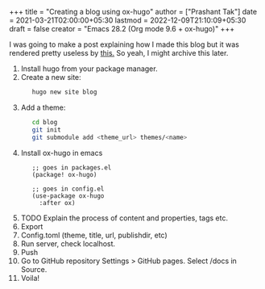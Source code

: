 +++
title = "Creating a blog using ox-hugo"
author = ["Prashant Tak"]
date = 2021-03-21T02:00:00+05:30
lastmod = 2022-12-09T21:10:09+05:30
draft = false
creator = "Emacs 28.2 (Org mode 9.6 + ox-hugo)"
+++

I was going to make a post explaining how I made this blog but it was rendered pretty useless by [this.](https://dev.to/usamasubhani/setup-a-blog-with-hugo-and-github-pages-562n) So yeah, I might archive this later.

1.  Install hugo from your package manager.
2.  Create a new site:
    ```sh
       hugo new site blog
    ```
3.  Add a theme:
    ```sh
       cd blog
       git init
       git submodule add <theme_url> themes/<name>
    ```
4.  Install ox-hugo in emacs
    ```emacs-lisp
       ;; goes in packages.el
       (package! ox-hugo)

       ;; goes in config.el
       (use-package ox-hugo
         :after ox)
    ```
5.  TODO Explain the process of content and properties, tags etc.
6.  Export
7.  Config.toml (theme, title, url, publishdir, etc)
8.  Run server, check localhost.
9.  Push
10. Go to GitHub repository Settings &gt; GitHub pages. Select /docs in Source.
11. Voila!
